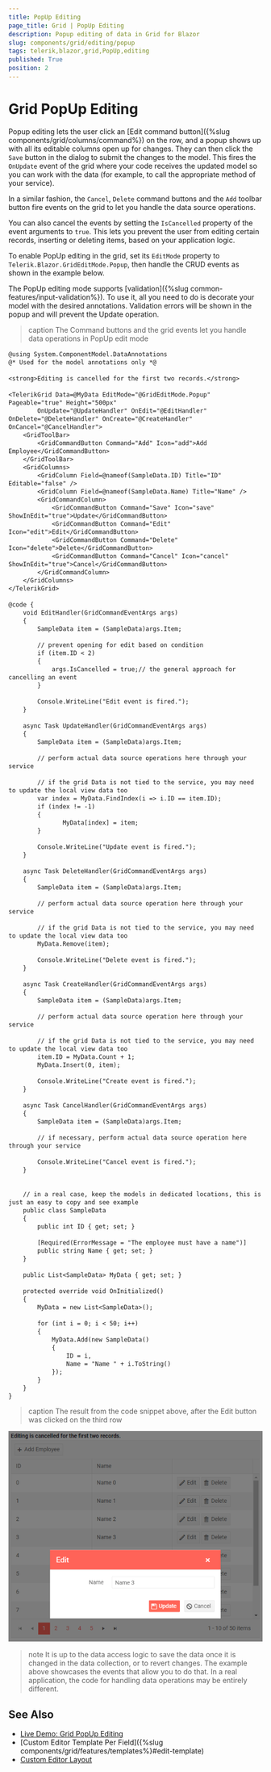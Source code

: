 ```yaml
---
title: PopUp Editing
page_title: Grid | PopUp Editing
description: Popup editing of data in Grid for Blazor
slug: components/grid/editing/popup
tags: telerik,blazor,grid,PopUp,editing
published: True
position: 2
---
```


# Grid PopUp Editing

Popup editing lets the user click an [Edit command button]({%slug components/grid/columns/command%}) on the row, and a popup shows up with all its editable columns open up for changes. They can then click the `Save` button in the dialog to submit the changes to the model. This fires the `OnUpdate` event of the grid where your code receives the updated model so you can work with the data (for example, to call the appropriate method of your service).

In a similar fashion, the `Cancel`, `Delete` command buttons and the `Add` toolbar button fire events on the grid to let you handle the data source operations.

You can also cancel the events by setting the `IsCancelled` property of the event arguments to `true`. This lets you prevent the user from editing certain records, inserting or deleting items, based on your application logic.

To enable PopUp editing in the grid, set its `EditMode` property to `Telerik.Blazor.GridEditMode.Popup`, then handle the CRUD events as shown in the example below.

The PopUp editing mode supports [validation]({%slug common-features/input-validation%}). To use it, all you need to do is decorate your model with the desired annotations. Validation errors will be shown in the popup and will prevent the Update operation.


>caption The Command buttons and the grid events let you handle data operations in PopUp edit mode

````CSHTML
@using System.ComponentModel.DataAnnotations
@* Used for the model annotations only *@

<strong>Editing is cancelled for the first two records.</strong>

<TelerikGrid Data=@MyData EditMode="@GridEditMode.Popup" Pageable="true" Height="500px"
        OnUpdate="@UpdateHandler" OnEdit="@EditHandler" OnDelete="@DeleteHandler" OnCreate="@CreateHandler" OnCancel="@CancelHandler">
	<GridToolBar>
		<GridCommandButton Command="Add" Icon="add">Add Employee</GridCommandButton>
	</GridToolBar>
	<GridColumns>
		<GridColumn Field=@nameof(SampleData.ID) Title="ID" Editable="false" />
		<GridColumn Field=@nameof(SampleData.Name) Title="Name" />
		<GridCommandColumn>
			<GridCommandButton Command="Save" Icon="save" ShowInEdit="true">Update</GridCommandButton>
			<GridCommandButton Command="Edit" Icon="edit">Edit</GridCommandButton>
			<GridCommandButton Command="Delete" Icon="delete">Delete</GridCommandButton>
			<GridCommandButton Command="Cancel" Icon="cancel" ShowInEdit="true">Cancel</GridCommandButton>
		</GridCommandColumn>
	</GridColumns>
</TelerikGrid>

@code {
	void EditHandler(GridCommandEventArgs args)
	{
		SampleData item = (SampleData)args.Item;

		// prevent opening for edit based on condition
		if (item.ID < 2)
		{
			args.IsCancelled = true;// the general approach for cancelling an event
		}
		
		Console.WriteLine("Edit event is fired.");
	}

	async Task UpdateHandler(GridCommandEventArgs args)
	{
		SampleData item = (SampleData)args.Item;

		// perform actual data source operations here through your service

        // if the grid Data is not tied to the service, you may need to update the local view data too
        var index = MyData.FindIndex(i => i.ID == item.ID);
        if (index != -1)
        {
               MyData[index] = item;
        }
		
		Console.WriteLine("Update event is fired.");
	}

	async Task DeleteHandler(GridCommandEventArgs args)
	{
		SampleData item = (SampleData)args.Item;

		// perform actual data source operation here through your service

        // if the grid Data is not tied to the service, you may need to update the local view data too
		MyData.Remove(item);
		
		Console.WriteLine("Delete event is fired.");
	}

	async Task CreateHandler(GridCommandEventArgs args)
	{
		SampleData item = (SampleData)args.Item;

		// perform actual data source operation here through your service

        // if the grid Data is not tied to the service, you may need to update the local view data too
		item.ID = MyData.Count + 1;
		MyData.Insert(0, item);
		
		Console.WriteLine("Create event is fired.");
	}

	async Task CancelHandler(GridCommandEventArgs args)
	{
		SampleData item = (SampleData)args.Item;

		// if necessary, perform actual data source operation here through your service

		Console.WriteLine("Cancel event is fired.");
	}
	

	// in a real case, keep the models in dedicated locations, this is just an easy to copy and see example
	public class SampleData
	{
		public int ID { get; set; }
		
		[Required(ErrorMessage = "The employee must have a name")]
		public string Name { get; set; }
	}

	public List<SampleData> MyData { get; set; }

	protected override void OnInitialized()
	{
		MyData = new List<SampleData>();

		for (int i = 0; i < 50; i++)
		{
			MyData.Add(new SampleData()
			{
				ID = i,
				Name = "Name " + i.ToString()
			});
		}
	}
}
````

>caption The result from the code snippet above, after the Edit button was clicked on the third row

![](images/popup-editing.png)

>note It is up to the data access logic to save the data once it is changed in the data collection, or to revert changes. The example above showcases the events that allow you to do that. In a real application, the code for handling data operations may be entirely different.

## See Also

  * [Live Demo: Grid PopUp Editing](https://demos.telerik.com/blazor-ui/grid/editing-popup)
  * [Custom Editor Template Per Field]({%slug components/grid/features/templates%}#edit-template)
  * [Custom Editor Layout](https://github.com/telerik/blazor-ui/tree/master/grid/custom-popup-form)
   
